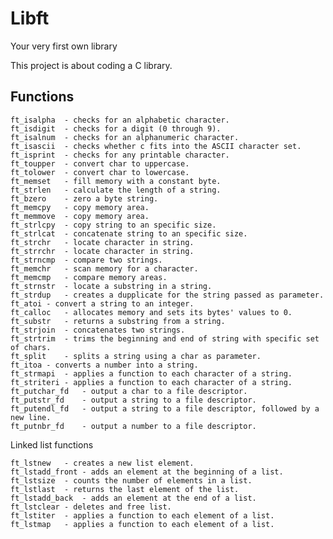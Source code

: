 # Libft

Your very first own library

This project is about coding a C library.

## Functions

    ft_isalpha	- checks for an alphabetic character.
    ft_isdigit	- checks for a digit (0 through 9).
    ft_isalnum	- checks for an alphanumeric character.
    ft_isascii	- checks whether c fits into the ASCII character set.
    ft_isprint	- checks for any printable character.
    ft_toupper	- convert char to uppercase.
    ft_tolower	- convert char to lowercase.
    ft_memset	- fill memory with a constant byte.
    ft_strlen	- calculate the length of a string.
    ft_bzero	- zero a byte string.
    ft_memcpy	- copy memory area.
    ft_memmove	- copy memory area.
    ft_strlcpy	- copy string to an specific size.
    ft_strlcat	- concatenate string to an specific size.
    ft_strchr	- locate character in string.
    ft_strrchr	- locate character in string.
    ft_strncmp	- compare two strings.
    ft_memchr	- scan memory for a character.
    ft_memcmp	- compare memory areas.
    ft_strnstr	- locate a substring in a string.
    ft_strdup	- creates a dupplicate for the string passed as parameter.
    ft_atoi	- convert a string to an integer.
    ft_calloc	- allocates memory and sets its bytes' values to 0.
    ft_substr	- returns a substring from a string.
    ft_strjoin	- concatenates two strings.
    ft_strtrim	- trims the beginning and end of string with specific set of chars.
    ft_split	- splits a string using a char as parameter.
    ft_itoa	- converts a number into a string.
    ft_strmapi	- applies a function to each character of a string.
    ft_striteri	- applies a function to each character of a string.
    ft_putchar_fd	- output a char to a file descriptor.
    ft_putstr_fd	- output a string to a file descriptor.
    ft_putendl_fd	- output a string to a file descriptor, followed by a new line.
    ft_putnbr_fd	- output a number to a file descriptor.

Linked list functions

    ft_lstnew	- creates a new list element.
    ft_lstadd_front	- adds an element at the beginning of a list.
    ft_lstsize	- counts the number of elements in a list.
    ft_lstlast	- returns the last element of the list.
    ft_lstadd_back	- adds an element at the end of a list.
    ft_lstclear	- deletes and free list.
    ft_lstiter	- applies a function to each element of a list.
    ft_lstmap	- applies a function to each element of a list.

